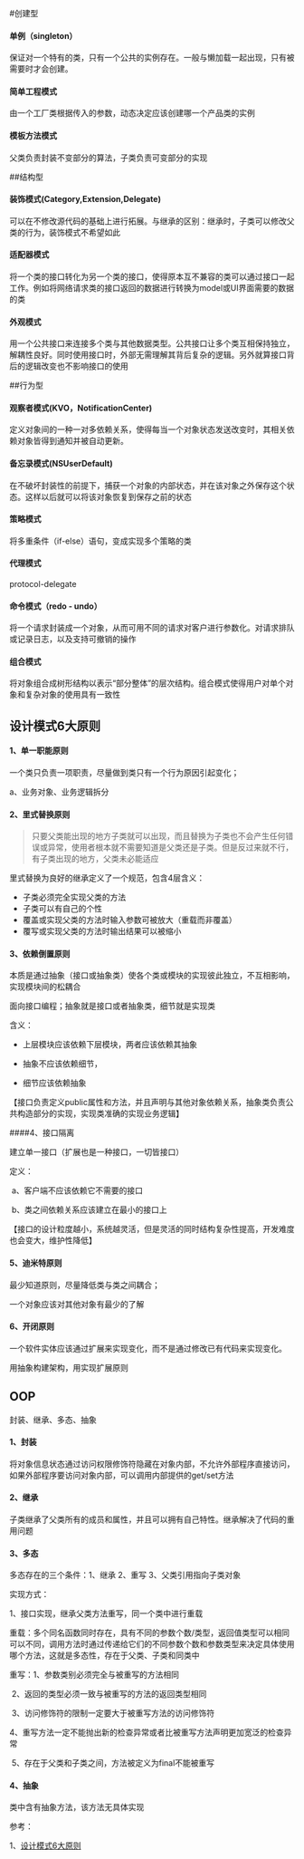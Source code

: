 #创建型

#### 单例（singleton）

保证对一个特有的类，只有一个公共的实例存在。一般与懒加载一起出现，只有被需要时才会创建。

#### 简单工程模式

由一个工厂类根据传入的参数，动态决定应该创建哪一个产品类的实例

#### 模板方法模式

父类负责封装不变部分的算法，子类负责可变部分的实现

##结构型

#### 装饰模式(Category,Extension,Delegate)

可以在不修改源代码的基础上进行拓展。与继承的区别：继承时，子类可以修改父类的行为，装饰模式不希望如此

#### 适配器模式

将一个类的接口转化为另一个类的接口，使得原本互不兼容的类可以通过接口一起工作。例如将网络请求类的接口返回的数据进行转换为model或UI界面需要的数据的类

#### 外观模式

用一个公共接口来连接多个类与其他数据类型。公共接口让多个类互相保持独立，解耦性良好。同时使用接口时，外部无需理解其背后复杂的逻辑。另外就算接口背后的逻辑改变也不影响接口的使用





##行为型

#### 观察者模式(KVO，NotificationCenter)

定义对象间的一种一对多依赖关系，使得每当一个对象状态发送改变时，其相关依赖对象皆得到通知并被自动更新。

#### 备忘录模式(NSUserDefault)

在不破坏封装性的前提下，捕获一个对象的内部状态，并在该对象之外保存这个状态。这样以后就可以将该对象恢复到保存之前的状态

#### 策略模式

将多重条件（if-else）语句，变成实现多个策略的类

#### 代理模式

protocol-delegate

#### 命令模式（redo - undo）

将一个请求封装成一个对象，从而可用不同的请求对客户进行参数化。对请求排队或记录日志，以及支持可撤销的操作

#### 组合模式

将对象组合成树形结构以表示“部分整体”的层次结构。组合模式使得用户对单个对象和复杂对象的使用具有一致性



## 设计模式6大原则

#### 1、单一职能原则

一个类只负责一项职责，尽量做到类只有一个行为原因引起变化；

a、业务对象、业务逻辑拆分

#### 2、里式替换原则

> 只要父类能出现的地方子类就可以出现，而且替换为子类也不会产生任何错误或异常，使用者根本就不需要知道是父类还是子类。但是反过来就不行，有子类出现的地方，父类未必能适应

里式替换为良好的继承定义了一个规范，包含4层含义：

- 子类必须完全实现父类的方法
- 子类可以有自己的个性
- 覆盖或实现父类的方法时输入参数可被放大（重载而非覆盖）
- 覆写或实现父类的方法时输出结果可以被缩小

#### 3、依赖倒置原则

本质是通过抽象（接口或抽象类）使各个类或模块的实现彼此独立，不互相影响，实现模块间的松耦合

面向接口编程；抽象就是接口或者抽象类，细节就是实现类

含义：

- 上层模块应该依赖下层模块，两者应该依赖其抽象

- 抽象不应该依赖细节，

- 细节应该依赖抽象

【接口负责定义public属性和方法，并且声明与其他对象依赖关系，抽象类负责公共构造部分的实现，实现类准确的实现业务逻辑】

####4、接口隔离

建立单一接口（扩展也是一种接口，一切皆接口）

定义：

​	a、客户端不应该依赖它不需要的接口

​	b、类之间依赖关系应该建立在最小的接口上

【接口的设计粒度越小，系统越灵活，但是灵活的同时结构复杂性提高，开发难度也会变大，维护性降低】

#### 5、迪米特原则

最少知道原则，尽量降低类与类之间耦合；

一个对象应该对其他对象有最少的了解

#### 6、开闭原则

一个软件实体应该通过扩展来实现变化，而不是通过修改已有代码来实现变化。

用抽象构建架构，用实现扩展原则





## OOP

封装、继承、多态、抽象

#### 1、封装

将对象信息状态通过访问权限修饰符隐藏在对象内部，不允许外部程序直接访问，如果外部程序要访问对象内部，可以调用内部提供的get/set方法

#### 2、继承

子类继承了父类所有的成员和属性，并且可以拥有自己特性。继承解决了代码的重用问题

#### 3、多态

多态存在的三个条件：1、继承 2、重写 3、父类引用指向子类对象

实现方式：

1、接口实现，继承父类方法重写，同一个类中进行重载

重载：多个同名函数同时存在，具有不同的参数个数/类型，返回值类型可以相同可以不同，调用方法时通过传递给它们的不同参数个数和参数类型来决定具体使用哪个方法，这就是多态性，存在于父类、子类和同类中

重写：1、参数类别必须完全与被重写的方法相同

​			2、返回的类型必须一致与被重写的方法的返回类型相同

​			3、访问修饰符的限制一定要大于被重写方法的访问修饰符

​			4、重写方法一定不能抛出新的检查异常或者比被重写方法声明更加宽泛的检查异常

​			5、存在于父类和子类之间，方法被定义为final不能被重写

#### 4、抽象

类中含有抽象方法，该方法无具体实现



参考：

1、[设计模式6大原则](https://segmentfault.com/a/1190000019426005?utm_source=tag-newest)